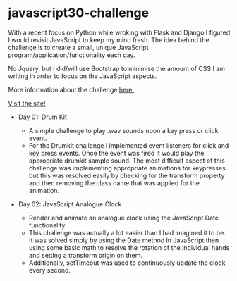 # javascript30-challenge

With a recent focus on Python while wroking with Flask and Django I figured I would revisit JavaScript to keep my mind fresh. The idea behind the challenge is to create a small, unique JavaScript program/application/functionality each day.

No Jquery, but I did/will use Bootstrap to minimise the amount of CSS I am writing in order to focus on the JavaScript aspects.

More information about the challenge [here.](https://javascript30.com/)

[Visit the site!](https://jaimiehemmings.github.io/javascript30-challenge/index.html)

- Day 01: Drum Kit
  - A simple challenge to play .wav sounds upon a key press or click event.
  - For the Drumkit challenge I implemented event listeners for click and key press events. Once the event was fired it would play the appropriate drumkit sample sound. The most difficult aspect of this challenge was implementing appropriate animations for keypresses but this was resolved easily by checking for the transform property and then removing the class name that was applied for the animation.
 
- Day 02: JavaScript Analogue Clock
  - Render and animate an analogue clock using the JavaScript Date functionality
  - This challenge was actually a lot easier than I had imagined it to be. It was solved simply by using the Date method in JavaScript then using some basic math to resolve the rotation of the individual hands and setting a transform origin on them.
  - Additionally, setTimeout was used to continuously update the clock every second.